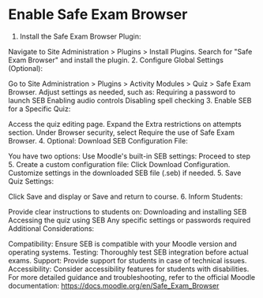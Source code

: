 <h1>Enable Safe Exam Browser</h1>

1. Install the Safe Exam Browser Plugin:

Navigate to Site Administration > Plugins > Install Plugins.
Search for "Safe Exam Browser" and install the plugin.
2. Configure Global Settings (Optional):

Go to Site Administration > Plugins > Activity Modules > Quiz > Safe Exam Browser.
Adjust settings as needed, such as:
Requiring a password to launch SEB
Enabling audio controls
Disabling spell checking
3. Enable SEB for a Specific Quiz:

Access the quiz editing page.
Expand the Extra restrictions on attempts section.
Under Browser security, select Require the use of Safe Exam Browser.
4. Optional: Download SEB Configuration File:

You have two options:
Use Moodle's built-in SEB settings: Proceed to step 5.
Create a custom configuration file:
Click Download Configuration.
Customize settings in the downloaded SEB file (.seb) if needed.
5. Save Quiz Settings:

Click Save and display or Save and return to course.
6. Inform Students:

Provide clear instructions to students on:
Downloading and installing SEB
Accessing the quiz using SEB
Any specific settings or passwords required
Additional Considerations:

Compatibility: Ensure SEB is compatible with your Moodle version and operating systems.
Testing: Thoroughly test SEB integration before actual exams.
Support: Provide support for students in case of technical issues.
Accessibility: Consider accessibility features for students with disabilities.
For more detailed guidance and troubleshooting, refer to the official Moodle documentation: https://docs.moodle.org/en/Safe_Exam_Browser
